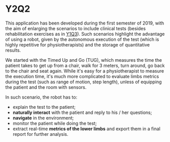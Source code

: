 # Y2Q2

This application has been developed during the first semester of 2019, with the aim of enlarging the scenarios to include clinical tests (besides rehabilitation exercises as in [Y1Q3](Y1Q3.md)). Such scenarios highlight the advantage of using a robot, given by the autonomous execution of the test (which is highly repetitive for physiotherapists) and the storage of quantitative results.

We started with the Timed Up and Go (TUG), which measures the time the patient takes to get up from a chair, walk for 3 meters, turn around, go back to the chair and seat again. While it's easy for a physiotherapist to measure the execution time, it's much more complicated to evaluate limbs metrics during the test (such as range of motion, step length), unless of equipping the patient and the room with sensors.

In such scenario, the robot has to:

- explain the test to the patient;
- **naturally interact** with the patient and reply to his / her questions;
- **navigate** in the environment;
- monitor the patient while doing the test;
- extract real-time **metrics of the lower limbs** and export them in a final report for further analysis.  
